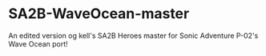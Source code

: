 # SA2B-WaveOcean-master
An edited version og kell's SA2B Heroes master for Sonic Adventure P-02's Wave Ocean port!
